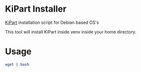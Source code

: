 # KiPart Installer
[KiPart](https://github.com/devbisme/KiPart) installation script for Debian based OS's

This tool will install KiPart inside venv inside your home directory.

# Usage
```bash
wget | bash 

``` 
